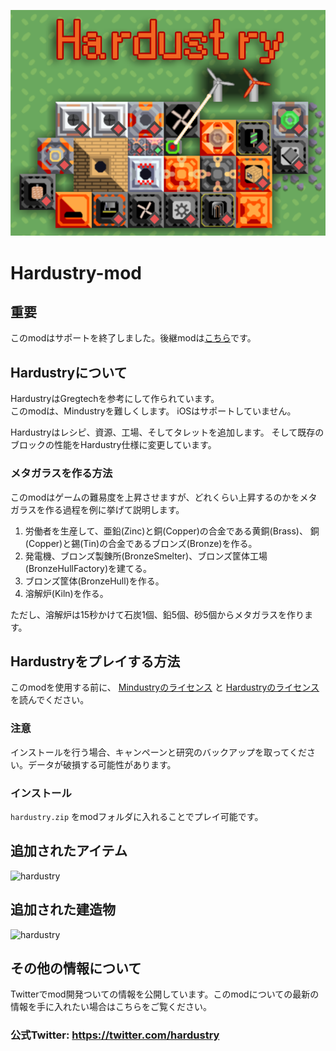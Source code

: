 ![mdm](background.png)
# Hardustry-mod

## 重要
このmodはサポートを終了しました。後継modは[こちら](https://github.com/makizakao/HardustryExtended)です。

## Hardustryについて
HardustryはGregtechを参考にして作られています。  
このmodは、Mindustryを難しくします。 iOSはサポートしていません。

Hardustryはレシピ、資源、工場、そしてタレットを追加します。
そして既存のブロックの性能をHardustry仕様に変更しています。

### メタガラスを作る方法
このmodはゲームの難易度を上昇させますが、どれくらい上昇するのかをメタガラスを作る過程を例に挙げて説明します。
1. 労働者を生産して、亜鉛(Zinc)と銅(Copper)の合金である黄銅(Brass)、
   銅(Copper)と錫(Tin)の合金であるブロンズ(Bronze)を作る。
2. 発電機、ブロンズ製錬所(BronzeSmelter)、ブロンズ筐体工場(BronzeHullFactory)を建てる。
3. ブロンズ筐体(BronzeHull)を作る。
4. 溶解炉(Kiln)を作る。

ただし、溶解炉は15秒かけて石炭1個、鉛5個、砂5個からメタガラスを作ります。  

## Hardustryをプレイする方法
このmodを使用する前に、
[Mindustryのライセンス](https://github.com/Anuken/Mindustry/blob/master/LICENSE) 
と [Hardustryのライセンス](/LICENSE) を読んでください。

### 注意
インストールを行う場合、キャンペーンと研究のバックアップを取ってください。データが破損する可能性があります。

### インストール
`hardustry.zip` をmodフォルダに入れることでプレイ可能です。

## 追加されたアイテム  
![hardustry](https://user-images.githubusercontent.com/80609135/115100443-a00c0900-9f77-11eb-8d30-dee606ebe873.png)

## 追加された建造物  
![hardustry](https://user-images.githubusercontent.com/80609135/115100553-57088480-9f78-11eb-94ca-07a2fc31a34d.png)

## その他の情報について
Twitterでmod開発ついての情報を公開しています。このmodについての最新の情報を手に入れたい場合はこちらをご覧ください。
### 公式Twitter: https://twitter.com/hardustry
